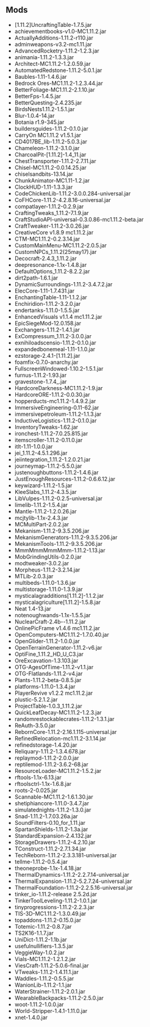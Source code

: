 ## Mods
* [1.11.2]UncraftingTable-1.7.5.jar
* achievementbooks-v1.0-MC1.11.2.jar
* ActuallyAdditions-1.11.2-r110.jar
* adminweapons-v3.2-mc1.11.jar
* AdvancedRocketry-1.11.2-1.2.3.jar
* animania-1.11.2-1.3.3.jar
* Architect-MC1.11.2-1.2.0.59.jar
* AutomatedRedstone-1.11.2-5.0.1.jar
* Baubles-1.11-1.4.6.jar
* Bedrock Ores-MC1.11.2-1.2.3.44.jar
* BetterFoliage-MC1.11.2-2.1.10.jar
* BetterFps-1.4.5.jar
* BetterQuesting-2.4.235.jar
* BirdsNests1.11.2-1.5.1.jar
* Blur-1.0.4-14.jar
* Botania r1.9-345.jar
* buildersguides-1.11.2-0.1.0.jar
* CarryOn MC1.11.2 v1.5.1.jar
* CD4017BE_lib-1.11.2-5.0.3.jar
* Chameleon-1.11.2-3.1.0.jar
* CharcoalPit-[1.11.2]-1.4_11.jar
* ChestTransporter-1.11.2-2.7.11.jar
* Chisel-MC1.11.2-0.0.14.25.jar
* chiselsandbits-13.14.jar
* ChunkAnimator-MC1.11-1.2.jar
* ClockHUD-1.11-1.3.3.jar
* CodeChickenLib-1.11.2-3.0.0.284-universal.jar
* CoFHCore-1.11.2-4.2.8.16-universal.jar
* compatlayer-1.11.2-0.2.9.jar
* CraftingTweaks_1.11.2-7.1.9.jar
* CraftStudioAPI-universal-0.3.0.86-mc1.11.2-beta.jar
* CraftTweaker-1.11.2-3.0.26.jar
* CreativeCore v1.8.9 mc1.11.2.jar
* CTM-MC1.11.2-0.2.3.14.jar
* CustomMainMenu-MC1.11.2-2.0.5.jar
* CustomNPCs_1.11.2(25may17).jar
* Decocraft-2.4.3_1.11.2.jar
* deepresonance-1.1x-1.4.8.jar
* DefaultOptions_1.11.2-8.2.2.jar
* dirt2path-1.6.1.jar
* DynamicSurroundings-1.11.2-3.4.7.2.jar
* ElecCore-1.11-1.7.431.jar
* EnchantingTable-1.11-1.1.2.jar
* Enchiridion-1.11.2-3.2.0.jar
* endertanks-1.11.0-1.5.5.jar
* EnhancedVisuals v1.1.4 mc1.11.2.jar
* EpicSiegeMod-12.0.158.jar
* Exchangers-1.11.2-1.4.1.jar
* ExCompressum_1.11.2-3.0.0.jar
* exnihiloadscensio-1.11.2-0.1.0.jar
* expandedbonemeal-1.11-1.1.0.jar
* ezstorage-2.4.1-[1.11.2].jar
* foamfix-0.7.0-anarchy.jar
* FullscreenWindowed-1.10.2-1.5.1.jar
* furnus-1.11.2-1.93.jar
* gravestone-1.7.4_.jar
* HardcoreDarkness-MC1.11.2-1.9.jar
* HardcoreORE-1.11.2-0.0.30.jar
* hopperducts-mc1.11.2-1.4.9.2.jar
* ImmersiveEngineering-0.11-62.jar
* immersivepetroleum-1.11.2-1.1.3.jar
* InductiveLogistics-1.11.2-0.1.0.jar
* InventoryTweaks-1.62.jar
* ironchest-1.11.2-7.0.25.815.jar
* itemscroller-1.11.2-0.11.0.jar
* itlt-1.11-1.0.0.jar
* jei_1.11.2-4.5.1.296.jar
* jeiintegration_1.11.2-1.2.0.21.jar
* journeymap-1.11.2-5.5.0.jar
* justenoughbuttons-1.11.2-1.4.6.jar
* JustEnoughResources-1.11.2-0.6.6.12.jar
* keywizard-1.11.2-1.5.jar
* KleeSlabs_1.11.2-4.3.5.jar
* LibVulpes-1.11.2-0.2.5-universal.jar
* limelib-1.11.2-1.5.4.jar
* Mantle-1.11.2-1.2.0.26.jar
* mcjtylib-1.1x-2.4.3.jar
* MCMultiPart-2.0.2.jar
* Mekanism-1.11.2-9.3.5.206.jar
* MekanismGenerators-1.11.2-9.3.5.206.jar
* MekanismTools-1.11.2-9.3.5.206.jar
* MmmMmmMmmMmm-1.11.2-1.13.jar
* MobGrindingUtils-0.2.0.jar
* modtweaker-3.0.2.jar
* Morpheus-1.11.2-3.2.14.jar
* MTLib-2.0.3.jar
* multibeds-1.11.0-1.3.6.jar
* multistorage-1.11.0-1.3.9.jar
* mysticalagradditions[1.11.2]-1.1.2.jar
* mysticalagriculture[1.11.2]-1.5.8.jar
* Neat 1.4-13.jar
* notenoughwands-1.1x-1.5.5.jar
* NuclearCraft-2.4b--1.11.2.jar
* OnlinePicFrame v1.4.6 mc1.11.2.jar
* OpenComputers-MC1.11.2-1.7.0.40.jar
* OpenGlider-1.11.2-1.0.0.jar
* OpenTerrainGenerator-1.11.2-v6.jar
* OptiFine_1.11.2_HD_U_C3.jar
* OreExcavation-1.3.103.jar
* OTG-AgesOfTime-1.11.2-v1.1.jar
* OTG-Flatlands-1.11.2-v4.jar
* Plants-1.11.2-beta-0.8.5.jar
* platforms-1.11.0-1.3.4.jar
* PlayerRevive v1.2.2 mc1.11.2.jar
* plustic-5.2.1.2.jar
* ProjectTable-1.0.3_1.11.2.jar
* QuickLeafDecay-MC1.11.2-1.2.3.jar
* randomrestockablecrates-1.11.2-1.3.1.jar
* ReAuth-3.5.0.jar
* RebornCore-1.11.2-2.16.1.115-universal.jar
* RefinedRelocation-mc1.11.2-3.1.14.jar
* refinedstorage-1.4.20.jar
* Reliquary-1.11.2-1.3.4.678.jar
* replaymod-1.11.2-2.0.0.jar
* reptilemod-1.11.2-3.6.2-68.jar
* ResourceLoader-MC1.11.2-1.5.2.jar
* rftools-1.1x-6.13.jar
* rftoolsctrl-1.1x-1.6.8.jar
* roots-2-0.025.jar
* Scannable-MC1.11.2-1.6.1.30.jar
* shetiphiancore-1.11.0-3.4.7.jar
* simulatednights-1.11.2-1.3.0.jar
* Snad-1.11.2-1.7.03.26a.jar
* SoundFilters-0.10_for_1.11.jar
* SpartanShields-1.11.2-1.3a.jar
* StandardExpansion-2.4.132.jar
* StorageDrawers-1.11.2-4.2.10.jar
* TConstruct-1.11.2-2.7.1.34.jar
* TechReborn-1.11.2-2.3.3.181-universal.jar
* tellme-1.11.2-0.5.4.jar
* theoneprobe-1.1x-1.4.18.jar
* ThermalDynamics-1.11.2-2.2.7.14-universal.jar
* ThermalExpansion-1.11.2-5.2.7.24-universal.jar
* ThermalFoundation-1.11.2-2.2.5.16-universal.jar
* tinker_io-1.11.2-release 2.5.2d.jar
* TinkerToolLeveling-1.11.2-1.0.1.jar
* tinyprogressions-1.11.2-2.2.3.jar
* TIS-3D-MC1.11.2-1.3.0.49.jar
* topaddons-1.11.2-0.15.0.jar
* Totemic-1.11.2-0.8.7.jar
* TS2K16-1.1.7.jar
* UniDict-1.11.2-1.1b.jar
* usefulnullifiers-1.3.5.jar
* VeggieWay-1.0.2.jar
* Vials-MC1.11.2-1.2.1.2.jar
* ViesCraft-1.11.2-5.0.6-final.jar
* VTweaks-1.11.2-1.4.11.1.jar
* Waddles-1.11.2-0.5.5.jar
* WanionLib-1.11.2-1.1.jar
* WaterStrainer-1.11.2-2.0.1.jar
* WearableBackpacks-1.11.2-2.5.0.jar
* woot-1.11.2-1.0.0.jar
* World-Stripper-1.4.1-1.11.0.jar
* xnet-1.4.0.jar
